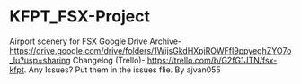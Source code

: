 # KFPT_FSX-Project
Airport scenery for FSX 
Google Drive Archive- https://drive.google.com/drive/folders/1WijsGkdHXpjROWFfI9ppyeghZYO7o_Iu?usp=sharing
Changelog (Trello)- https://trello.com/b/G2fG1JTN/fsx-kfpt.
Any Issues? Put them in the issues flie.
By ajvan055
